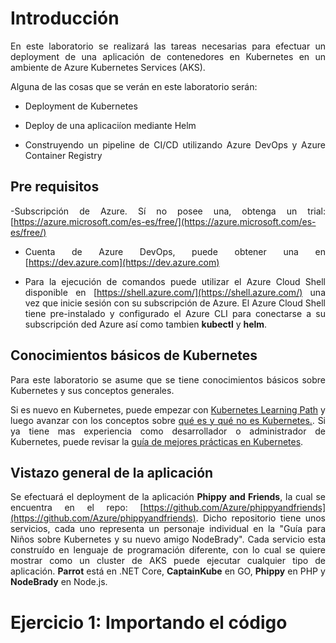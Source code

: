 # Introducción

<div style="text-align: justify">
 
En este laboratorio se realizará las tareas necesarias para efectuar un deployment de una aplicación de contenedores en Kubernetes en un ambiente de Azure Kubernetes Services (AKS).

Alguna de las cosas que se verán en este laboratorio serán:

- Deployment de Kubernetes

- Deploy de una aplicaciíon mediante Helm

- Construyendo un pipeline de CI/CD utilizando Azure DevOps y Azure Container Registry

## Pre requisitos
-Subscripción de Azure. Sí no posee una, obtenga un trial: [https://azure.microsoft.com/es-es/free/](https://azure.microsoft.com/es-es/free/)

- Cuenta de Azure DevOps, puede obtener una en [https://dev.azure.com](https://dev.azure.com)

- Para la ejecución de comandos puede utilizar el Azure Cloud Shell disponible en [https://shell.azure.com/](https://shell.azure.com/) una vez que inicie sesión con su subscripción de Azure. El Azure Cloud Shell tiene pre-instalado y configurado el Azure CLI para conectarse a su subscripción ded Azure así como tambien **kubectl** y **helm**.

## Conocimientos básicos de Kubernetes
Para este laboratorio se asume que se tiene conocimientos básicos sobre Kubernetes y sus conceptos generales.

Si es nuevo en Kubernetes, puede empezar con [Kubernetes Learning Path](https://aka.ms/LearnKubernetes "Kubernetes Learning Path") y luego avanzar con los conceptos sobre [qué es y qué no es Kubernetes.](https://aka.ms/k8sLearning "qué es y qué no es Kubernetes."). Si ya tiene mas experiencia como desarrollador o administrador de Kubernetes, puede revisar la [guía de mejores prácticas en Kubernetes](https://aka.ms/aks/bestpractices "guía de mejores prácticas en Kubernetes").

## Vistazo general de la aplicación
Se efectuará el deployment de la aplicación **Phippy and Friends**, la cual se encuentra en el repo: [https://github.com/Azure/phippyandfriends](https://github.com/Azure/phippyandfriends). Dicho repositorio tiene unos servicios, cada uno representa un personaje individual en la "Guía para Niños sobre Kubernetes y su nuevo amigo NodeBrady". Cada servicio esta construído en lenguaje de programación diferente, con lo cual se quiere mostrar como un cluster de AKS puede ejecutar cualquier tipo de aplicación. **Parrot** está en .NET Core, **CaptainKube** en GO, **Phippy** en PHP y **NodeBrady**  en Node.js.

# Ejercicio 1: Importando el código




</div>